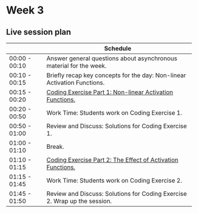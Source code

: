 # Week 3

## Live session plan

|                | Schedule                                                    |
|----------------|-------------------------------------------------------------|
|00:00 - 00:10   |Answer general questions about asynchronous material for the week.|
|00:10 - 00:15   |Briefly recap key concepts for the day: Non-linear Activation Functions.|
|00:15 - 00:20   |[Coding Exercise Part 1: Non-linear Activation Functions.](https://colab.research.google.com/github/emmanueliarussi/DU-DeepLearning/blob/master/week_2/Coding_Exercise_Part_1_Non-linear_Activation_Functions.ipynb)|
|00:20 - 00:50   |Work Time: Students work on Coding Exercise 1.                  |
|00:50 - 01:00   |Review and Discuss: Solutions for Coding Exercise 1.            |
|01:00 - 01:10   |Break.            |
|01:10 - 01:15   |[Coding Exercise Part 2: The Effect of Activation Functions.](https://colab.research.google.com/github/emmanueliarussi/DU-DeepLearning/blob/master/week_2/Coding_Exercise_Part_2_The_Effect_of_Activation_Functions.ipynb) |
|01:15 - 01:45   |Work Time: Students work on Coding Exercise 2.                  |
|01:45 - 01:50   |Review and Discuss: Solutions for Coding Exercise 2. Wrap up the session.       |
